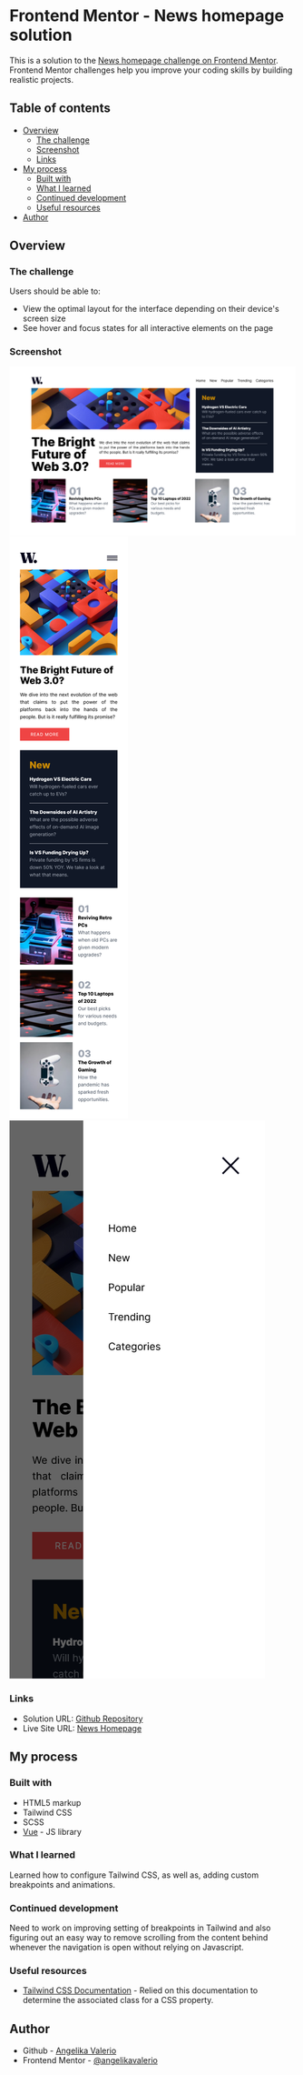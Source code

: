 # Frontend Mentor - News homepage solution

This is a solution to the [News homepage challenge on Frontend Mentor](https://www.frontendmentor.io/challenges/news-homepage-H6SWTa1MFl). Frontend Mentor challenges help you improve your coding skills by building realistic projects. 

## Table of contents

- [Overview](#overview)
  - [The challenge](#the-challenge)
  - [Screenshot](#screenshot)
  - [Links](#links)
- [My process](#my-process)
  - [Built with](#built-with)
  - [What I learned](#what-i-learned)
  - [Continued development](#continued-development)
  - [Useful resources](#useful-resources)
- [Author](#author)

## Overview

### The challenge

Users should be able to:

- View the optimal layout for the interface depending on their device's screen size
- See hover and focus states for all interactive elements on the page

### Screenshot

![Desktop](./screenshots/desktop-view.png)
![Mobile](./screenshots/mobile-view.png)
![Navigation Mobile](./screenshots/navigation-mobile.png)

### Links

- Solution URL: [Github Repository](https://github.com/angelikavalerio/news-homepage-vue)
- Live Site URL: [News Homepage](https://news-homepage-vue.vercel.app/)

## My process

### Built with

- HTML5 markup
- Tailwind CSS
- SCSS
- [Vue](https://vuejs.org/) - JS library

### What I learned

Learned how to configure Tailwind CSS, as well as, adding custom breakpoints and animations.

### Continued development

Need to work on improving setting of breakpoints in Tailwind and also figuring out an easy way to remove scrolling from the content behind whenever the navigation is open without relying on Javascript. 

### Useful resources

- [Tailwind CSS Documentation](https://v2.tailwindcss.com/docs) - Relied on this documentation to determine the associated class for a CSS property.

## Author

- Github - [Angelika Valerio](https://github.com/angelikavalerio)
- Frontend Mentor - [@angelikavalerio](https://www.frontendmentor.io/profile/angelikavalerio)

